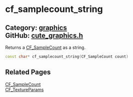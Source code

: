 [//]: # (This file is automatically generated by Cute Framework's docs parser.)
[//]: # (Do not edit this file by hand!)
[//]: # (See: https://github.com/RandyGaul/cute_framework/blob/master/samples/docs_parser.cpp)
[](../header.md ':include')

# cf_samplecount_string

Category: [graphics](/api_reference?id=graphics)  
GitHub: [cute_graphics.h](https://github.com/RandyGaul/cute_framework/blob/master/include/cute_graphics.h)  
---

Returns a [CF_SampleCount](/graphics/cf_samplecount.md) as a string.

```cpp
const char* cf_samplecount_string(CF_SampleCount count)
```

## Related Pages

[CF_SampleCount](/graphics/cf_samplecount.md)  
[CF_TextureParams](/graphics/cf_textureparams.md)  
